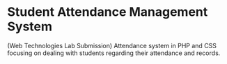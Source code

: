 # Student Attendance Management System
(Web Technologies Lab Submission) Attendance system in PHP and CSS focusing on dealing with students regarding their attendance and records.

